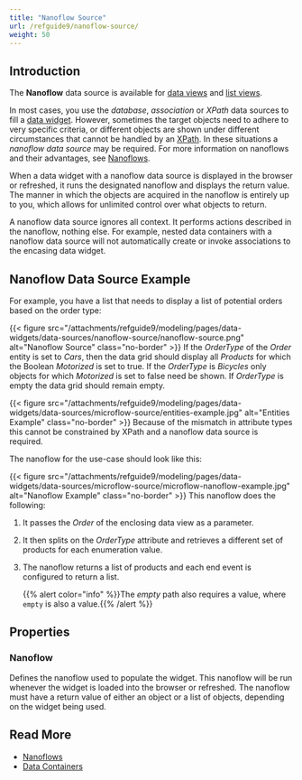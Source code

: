 ```yaml
---
title: "Nanoflow Source"
url: /refguide9/nanoflow-source/
weight: 50
---
```


## Introduction

The **Nanoflow** data source is available for [data views](/refguide9/data-view/) and [list views](/refguide9/list-view/). 

In most cases, you use the *database*, *association* or *XPath* data sources to fill a [data widget](/refguide9/data-widgets/). However, sometimes the target objects need to adhere to very specific criteria, or different objects are shown under different circumstances that cannot be handled by an [XPath](/refguide9/xpath-constraints/). In these situations a *nanoflow data source* may be required. For more information on nanoflows and their advantages, see [Nanoflows](/refguide9/nanoflows/).

When a data widget with a nanoflow data source is displayed in the browser or refreshed, it runs the designated nanoflow and displays the return value. The manner in which the objects are acquired in the nanoflow is entirely up to you, which allows for unlimited control over what objects to return.

A nanoflow data source ignores all context. It performs actions described in the nanoflow, nothing else. For example, nested data containers with a nanoflow data source will not automatically create or invoke associations to the encasing data widget.

## Nanoflow Data Source Example

For example, you have a list that needs to display a list of potential orders based on the order type:

{{< figure src="/attachments/refguide9/modeling/pages/data-widgets/data-sources/nanoflow-source/nanoflow-source.png" alt="Nanoflow Source" class="no-border" >}}
If the *OrderType* of the *Order* entity is set to *Cars*, then the data grid should display all *Products* for which the Boolean *Motorized* is set to true. If the *OrderType* is *Bicycles* only objects for which *Motorized* is set to false need be shown. If *OrderType* is empty the data grid should remain empty.

{{< figure src="/attachments/refguide9/modeling/pages/data-widgets/data-sources/microflow-source/entities-example.jpg" alt="Entities Example" class="no-border" >}}
Because of the mismatch in attribute types this cannot be constrained by XPath and a nanoflow data source is required. 

The nanoflow for the use-case should look like this:

{{< figure src="/attachments/refguide9/modeling/pages/data-widgets/data-sources/microflow-source/microflow-nanoflow-example.jpg" alt="Nanoflow Example" class="no-border" >}}
This nanoflow does the following:

1. It passes the *Order* of the enclosing data view as a parameter. 

2. It then splits on the *OrderType* attribute and retrieves a different set of products for each enumeration value. 

3. The nanoflow returns a list of products and each end event is configured to return a list. 

    {{% alert color="info" %}}The *empty* path also requires a value, where `empty` is also a value.{{% /alert %}}

## Properties

### Nanoflow

Defines the nanoflow used to populate the widget. This nanoflow will be run whenever the widget is loaded into the browser or refreshed. The nanoflow must have a return value of either an object or a list of objects, depending on the widget being used.

## Read More

* [Nanoflows](/refguide9/nanoflows/)
* [Data Containers](/refguide9/data-widgets/)
